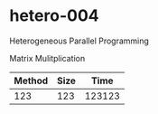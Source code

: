 # hetero-004
Heterogeneous Parallel Programming

Matrix Mulitplication

| Method | Size | Time |
|--------|------| -----|
|123     | 123  | 123123|

